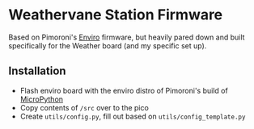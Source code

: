 # Weathervane Station Firmware

Based on Pimoroni's [Enviro](https://github.com/pimoroni/enviro) firmware, but heavily pared down and built specifically for the Weather board (and my specific set up).

## Installation

- Flash enviro board with the enviro distro of Pimoroni's build of [MicroPython](https://github.com/pimoroni/pimoroni-pico/releases)
- Copy contents of `/src` over to the pico
- Create `utils/config.py`, fill out based on `utils/config_template.py`
